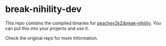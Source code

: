 # break-nihility-dev

This repo contains the compiled binaries for [peachey2k2/break-nihility](https://github.com/peachey2k2/break-nihility). You can put this into your projects and use it.

Check the original repo for more information.
